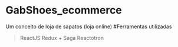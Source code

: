 # GabShoes_ecommerce
Um conceito de loja de sapatos (loja online)
#Ferramentas utilizadas
> ReactJS
> Redux + Saga
> Reactotron
